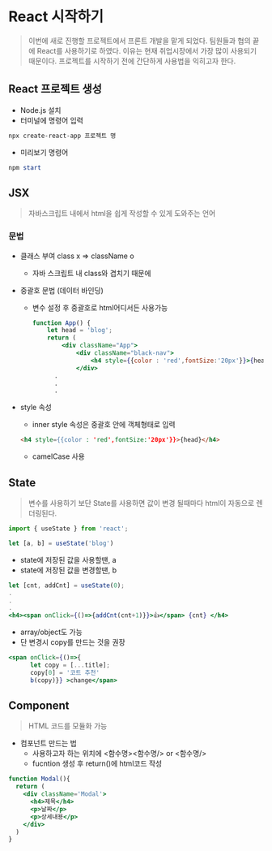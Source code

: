 # React 시작하기

>이번에 새로 진행할 프로젝트에서 프론트 개발을 맡게 되었다.
>팀원들과 협의 끝에 React를 사용하기로 하였다.
>이유는 현재 취업시장에서 가장 많이 사용되기 때문이다.
>프로젝트를 시작하기 전에 간단하게 사용법을 익히고자 한다.

## React 프로젝트 생성

- Node.js 설치
- 터미널에 명령어 입력

``` powershell
npx create-react-app 프로젝트 명
```

- 미리보기 명령어

```powershell
npm start
```

## JSX

>자바스크립트 내에서 html을 쉽게 작성할 수 있게 도와주는 언어

### 문법

- 클래스 부여 class x => className o

  - 자바 스크립트 내 class와 겹치기 때문에

- 중괄호 문법 (데이터 바인딩)

  - 변수 설정 후 중괄호로 html어디서든 사용가능

    ```jsx
    function App() {
    	let head = 'blog';
     	return (
        	<div className="App">
          		<div className="black-nav">
            		<h4 style={{color : 'red',fontSize:'20px'}}>{head}</h4>
          		</div>
          .
          .
          .
    ```

- style 속성

  - inner style 속성은 중괄호 안에 객체형태로 입력

  ```html
  <h4 style={{color : 'red',fontSize:'20px'}}>{head}</h4>
  ```

   - camelCase 사용

## State

  > 변수를 사용하기 보단 State를 사용하면 값이 변경 될때마다 html이 자동으로 렌더링된다.

  ```javascript
import { useState } from 'react';
  
let [a, b] = useState('blog')
  ```

  - state에 저장된 값을 사용할땐, a
 - state에 저장된 값을 변경할땐, b

```jsx
let [cnt, addCnt] = useState(0);
.
.
.
<h4><span onClick={()=>{addCnt(cnt+1)}}>👍</span> {cnt} </h4>
```

  - array/object도 가능
   - 단 변경시 copy를 만드는 것을 권장

```jsx
<span onClick={()=>{
      let copy = [...title];
      copy[0] = '코트 추천'
      b(copy)}} >change</span>
```

## Component

> HTML 코드를 모듈화 가능

- 컴포넌트 만드는 법
  - 사용하고자 하는 위치에 <함수명><함수명/> or <함수명/>
  - fucntion 생성 후 return()에 html코드 작성

```jsx
function Modal(){
  return (
    <div className='Modal'>
      <h4>제목</h4>
      <p>날짜</p>
      <p>상세내용</p>
    </div>
  )
}
```
